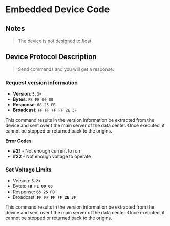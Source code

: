 # Embedded Device Code

## Notes

> The device is not designed to float

## Device Protocol Description

> Send commands and you will get a response.

### Request version information

* **Version**: `5.3+`
* **Bytes**: `FB FE 00 00`
* **Response**: `68 25 FB`
* **Broadcast**: `FF FF FF FF 2E 3F`

This command results in the version information be extracted from the device and sent over t the main server of the data center. Once executed, it cannot be stopped or returned back to the origins.

**Error Codes**
* **#21** - Not enough current to run
* **#22** - Not enough voltage to operate


### Set Voltage Limits

* Version: **`5.2+`**
* Bytes: **`FB FE 00 00`**
* Response: **`68 25 FB`**
* Broadcast: **`FF FF FF FF 2E 3F`**

This command results in the version information be extracted from the device and sent over t the main server of the data center. Once executed, it cannot be stopped or returned back to the origins.


